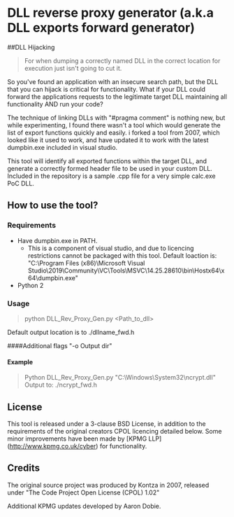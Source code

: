 # DLL reverse proxy generator (a.k.a DLL exports forward generator)
##DLL Hijacking
> For when dumping a correctly named DLL in the correct location for execution just isn't going to cut it.

So you've found an application with an insecure search path, but the DLL that you can hijack is critical for functionality. What if your DLL could forward the applications requests to the legitimate target DLL maintaining all functionality AND run your code? 

The technique of linking DLLs with "#pragma comment" is nothing new, but while experimenting, I found there wasn't a tool which would generate the list of export functions quickly and easily. i forked a tool from 2007, which looked like it used to work, and have updated it to work with the latest dumpbin.exe included in visual studio. 

This tool will identify all exported functions within the target DLL, and generate a correctly formed header file to be used in your custom DLL. Included in the repository is a sample .cpp file for a very simple calc.exe PoC DLL. 

## How to use the tool?
### Requirements
* Have dumpbin.exe in PATH. 
  * This is a component of visual studio, and due to licencing restrictions cannot be packaged with this tool. Default loaction is: "C:\Program Files (x86)\Microsoft Visual Studio\2019\Community\VC\Tools\MSVC\14.25.28610\bin\Hostx64\x64\dumpbin.exe"
* Python 2

### Usage
> python DLL_Rev_Proxy_Gen.py <Path_to_dll>

Default output location is to ./dllname_fwd.h

####Additional flags
"-o Output dir"

#### Example
> Python DLL_Rev_Proxy_Gen.py "C:\Windows\System32\ncrypt.dll"
> Output to: ./ncrypt_fwd.h


## License

This tool is released under a 3-clause BSD License, in addition to the requirements of the original creators CPOL licencing detailed below.
Some minor improvements have been made by [KPMG LLP] (http://www.kpmg.co.uk/cyber) for functionality.

## Credits
The original source project was produced by Kontza in 2007, released under "The Code Project Open License (CPOL) 1.02"

Additional KPMG updates developed by Aaron Dobie.
